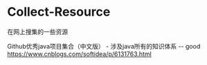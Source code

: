 # Collect-Resource
在网上搜集的一些资源

Github优秀java项目集合（中文版） - 涉及java所有的知识体系 -- good
https://www.cnblogs.com/softidea/p/6131763.html


